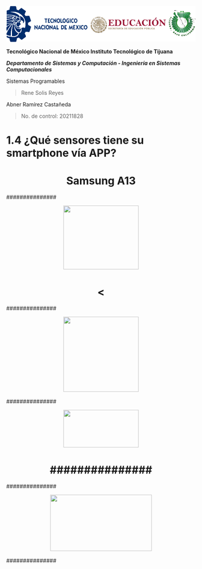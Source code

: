 <img src="Img_Escuela.png">

**Tecnológico​ ​Nacional​ ​de​ ​México Instituto Tecnológico de Tijuana**

***Departamento de Sistemas y Computación - Ingeniería en Sistemas Computacionales***

Sistemas Programables

  > Rene Solis Reyes

Abner Ramírez Castañeda

  > No. de control: 20211828

# 1.4  ¿Qué sensores tiene su smartphone vía APP?

<center>
  <div>
    <h1>Samsung A13</h1>
    <p align="justify">
      ###############
    </p>
  <img src="###############<.png" width="200" height="170">
    <h1><</h1>
    <p align="justify">
      ###############
    </p>
  <img src="###############.png" width="200" height="200">
    <p align="justify">
      ###############
    </p>
  <img src="###############.PNG" width="200" height="100">
    <h1>###############</h1>
    <p align="justify">
      ###############
    </p>
  <img src="###############.PNG" width="270" height="150">
    <p align="justify">
      ###############
    </p>
  </div>
</center>
